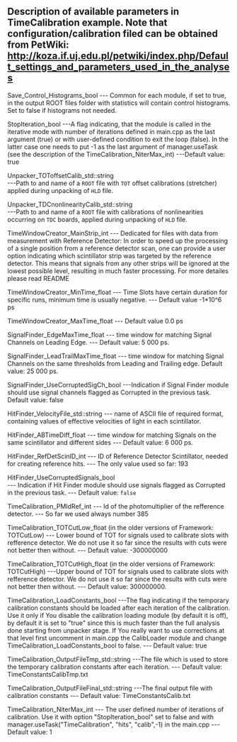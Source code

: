 Description of available parameters in TimeCalibration example.
Note that configuration/calibration filed can be obtained from PetWiki:
http://koza.if.uj.edu.pl/petwiki/index.php/Default_settings_and_parameters_used_in_the_analyses
--------

Save_Control_Histograms_bool
--- Common for each module, if set to true, in the output ROOT files folder with
statistics will contain control histograms. Set to false if histograms not needed.

StopIteration_bool
---A flag indicating, that the module is called in the iterative mode with number of iterations defined in
main.cpp as the last argument (true) or with user-defined condition to exit the loop (false). In the latter case
one needs to put -1 as the last argument of manager.useTask (see the description of the TimeCalibration_NiterMax_int)
---Default value: true

Unpacker_TOToffsetCalib_std::string  
---Path to and name of a `ROOT` file with `TOT` offset calibrations (stretcher) applied during unpacking of `HLD` file.

Unpacker_TDCnonlinearityCalib_std::string  
---Path to and name of a `ROOT` file with calibrations of nonlinearities occurring on `TDC` boards, applied during unpacking of `HLD` file.

TimeWindowCreator_MainStrip_int
--- Dedicated for files with data from measurement with Reference Detector:
In order to speed up the processing of a single position from a reference detector scan,
one can provide a user option indicating which scintillator strip was targeted by the reference detector.
This means that signals from any other strips will be ignored at the lowest possible level,
resulting in much faster processing. For more detailes please read README

TimeWindowCreator_MinTime_float
--- Time Slots have certain duration for specific runs, minimum time is usually
negative.
--- Default value -1*10^6 ps

TimeWindowCreator_MaxTime_float
--- Default value 0.0 ps

SignalFinder_EdgeMaxTime_float
--- time window for matching Signal Channels on Leading Edge.
--- Default value: 5 000 ps.

SignalFinder_LeadTrailMaxTime_float
--- time window for matching Signal Channels on the same thresholds from
Leading and Trailing edge. Default value: 25 000 ps.

SignalFinder_UseCorruptedSigCh_bool
---Indication if Signal Finder module should use signal channels flagged as Corrupted in the previous task.
Default value: false

HitFinder_VelocityFile_std::string
--- name of ASCII file of required format, containing values of effective velocities
of light in each scintillator.

HitFinder_ABTimeDiff_float
--- time window for matching Signals on the same scintillator and different sides
--- Default value: 6 000 ps.

HitFinder_RefDetScinID_int
--- ID of Reference Detector Scintillator, needed for creating reference hits.
--- The only value  used so far: 193

HitFinder_UseCorruptedSignals_bool  
--- Indication if Hit Finder module should use signals flagged as Corrupted in the previous task.
--- Default value: `false`

TimeCalibration_PMIdRef_int
--- Id of the photomultiplier of the refference detector.
--- So far we used always number 385

TimeCalibration_TOTCutLow_float (in the older versions	of Framework: TOTCutLow)
--- Lower bound of TOT for signals used to calibrate slots with refference detector.
We do not use it  so far since the results with cuts were not better then without.
--- Default value: -300000000

TimeCalibration_TOTCutHigh_float (in the older versions of Framework: TOTCutHigh)
---Upper bound of TOT for signals used to calibrate slots with refference detector.
We do not use it  so far since the results with cuts were not better then without.
--- Default value: 300000000.

TimeCalibration_LoadConstants_bool
---The flag indicating if the temporary calibration constants should be loaded after each iteration of the calibration.
Use it only if You disable the calibration loading module (by default it is off), by default it is set to "true"
since this is much faster than the full analysis done starting from unpacker stage. If You really want to use corrections
at that level first uncomment in main.cpp the CalibLoader module and change TimeCalibration_LoadConstants_bool to false.
--- Default value: true

TimeCalibration_OutputFileTmp_std::string
---The file which is used to store the temporary calibration constants after each iteration.
--- Default value: TimeConstantsCalibTmp.txt

TimeCalibration_OutputFileFinal_std::string
---The final output file with calibration constants
--- Default value: TimeConstantsCalib.txt

TimeCalibration_NiterMax_int
--- The user defined number of iterations of calibration. Use it with option "StopIteration_bool" set to false and with
manager.useTask("TimeCalibration", "hits", "calib",-1) in the main.cpp
--- Default value: 1
